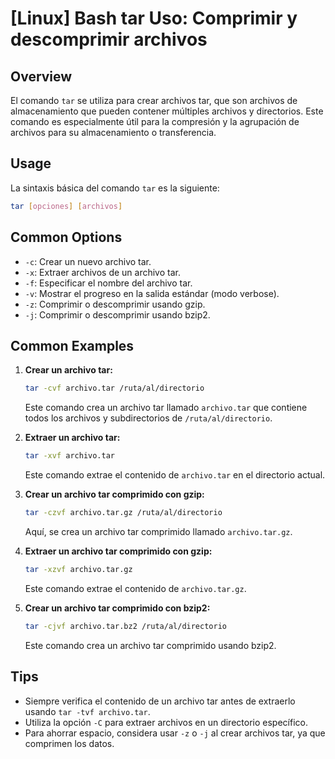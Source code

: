 # [Linux] Bash tar Uso: Comprimir y descomprimir archivos

## Overview
El comando `tar` se utiliza para crear archivos tar, que son archivos de almacenamiento que pueden contener múltiples archivos y directorios. Este comando es especialmente útil para la compresión y la agrupación de archivos para su almacenamiento o transferencia.

## Usage
La sintaxis básica del comando `tar` es la siguiente:

```bash
tar [opciones] [archivos]
```

## Common Options
- `-c`: Crear un nuevo archivo tar.
- `-x`: Extraer archivos de un archivo tar.
- `-f`: Especificar el nombre del archivo tar.
- `-v`: Mostrar el progreso en la salida estándar (modo verbose).
- `-z`: Comprimir o descomprimir usando gzip.
- `-j`: Comprimir o descomprimir usando bzip2.

## Common Examples
1. **Crear un archivo tar:**
   ```bash
   tar -cvf archivo.tar /ruta/al/directorio
   ```
   Este comando crea un archivo tar llamado `archivo.tar` que contiene todos los archivos y subdirectorios de `/ruta/al/directorio`.

2. **Extraer un archivo tar:**
   ```bash
   tar -xvf archivo.tar
   ```
   Este comando extrae el contenido de `archivo.tar` en el directorio actual.

3. **Crear un archivo tar comprimido con gzip:**
   ```bash
   tar -czvf archivo.tar.gz /ruta/al/directorio
   ```
   Aquí, se crea un archivo tar comprimido llamado `archivo.tar.gz`.

4. **Extraer un archivo tar comprimido con gzip:**
   ```bash
   tar -xzvf archivo.tar.gz
   ```
   Este comando extrae el contenido de `archivo.tar.gz`.

5. **Crear un archivo tar comprimido con bzip2:**
   ```bash
   tar -cjvf archivo.tar.bz2 /ruta/al/directorio
   ```
   Este comando crea un archivo tar comprimido usando bzip2.

## Tips
- Siempre verifica el contenido de un archivo tar antes de extraerlo usando `tar -tvf archivo.tar`.
- Utiliza la opción `-C` para extraer archivos en un directorio específico.
- Para ahorrar espacio, considera usar `-z` o `-j` al crear archivos tar, ya que comprimen los datos.